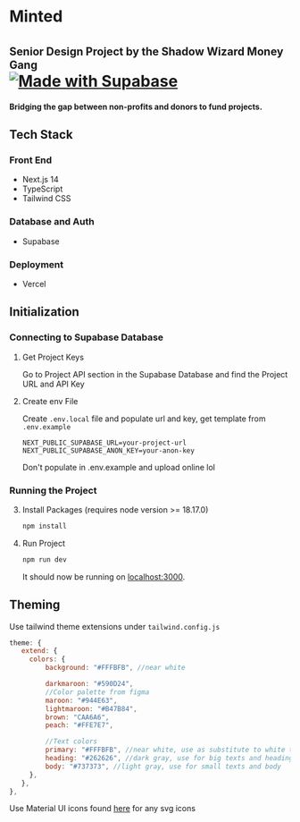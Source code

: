 # Minted <br><br><sup><sup>Senior Design Project by the Shadow Wizard Money Gang</sup></sup><br>[![Made with Supabase](https://supabase.com/badge-made-with-supabase-dark.svg)](https://supabase.com)

#### Bridging the gap between non-profits and donors to fund projects.

## Tech Stack
### Front End
- Next.js 14
- TypeScript
- Tailwind CSS

### Database and Auth
- Supabase

### Deployment
- Vercel

## Initialization
### Connecting to Supabase Database

1. Get Project Keys

   Go to Project API section in the Supabase Database and find the Project URL and API Key

2. Create env File

   Create `.env.local` file and populate url and key, get template from `.env.example`

   ```
   NEXT_PUBLIC_SUPABASE_URL=your-project-url
   NEXT_PUBLIC_SUPABASE_ANON_KEY=your-anon-key
   ```
   Don't populate in .env.example and upload online lol

### Running the Project

3. Install Packages (requires node version >= 18.17.0) 

   ```bash
   npm install
   ```
4. Run Project

   ```bash
   npm run dev
   ```
   It should now be running on [localhost:3000](http://localhost:3000/).

## Theming

Use tailwind theme extensions under `tailwind.config.js`

```javascript
theme: {
   extend: {
     colors: {
         background: "#FFFBFB", //near white

         darkmaroon: "#590D24",
         //Color palette from figma
         maroon: "#944E63",
         lightmaroon: "#B47B84",
         brown: "CAA6A6",
         peach: "#FFE7E7",

         //Text colors
         primary: "#FFFBFB", //near white, use as substitute to white text
         heading: "#262626", //dark gray, use for big texts and headings
         body: "#737373", //light gray, use for small texts and body
     },
   },
},
```

Use Material UI icons found [here](https://mui.com/material-ui/material-icons/) for any svg icons